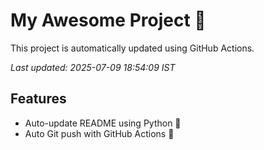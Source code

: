 # My Awesome Project 🚀

This project is automatically updated using GitHub Actions.

_Last updated: 2025-07-09 18:54:09 IST_

## Features
- Auto-update README using Python 🐍
- Auto Git push with GitHub Actions 🤖
